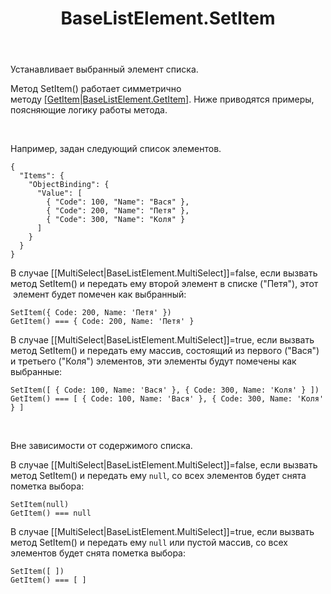 ﻿---
layout: default
title: BaseListElement.SetItem
position: 11
categories: 
tags: 
---

Устанавливает выбранный элемент списка. 

Метод SetItem() работает симметрично методу [[GetItem|BaseListElement.GetItem]](). Ниже приводятся примеры, поясняющие логику работы метода.

      

Например, задан следующий список элементов.

```
{
  "Items": {
    "ObjectBinding": {
      "Value": [
        { "Code": 100, "Name": "Вася" },
        { "Code": 200, "Name": "Петя" },
        { "Code": 300, "Name": "Коля" }
      ]
    }
  }
}
```

В случае [[MultiSelect|BaseListElement.MultiSelect]]=false, если вызвать метод SetItem() и передать ему второй элемент в списке ("Петя"), этот  элемент будет помечен как выбранный:

```
SetItem({ Code: 200, Name: 'Петя' })
GetItem() === { Code: 200, Name: 'Петя' }
```

В случае [[MultiSelect|BaseListElement.MultiSelect]]=true, если вызвать метод SetItem() и передать ему массив, состоящий из первого ("Вася") и третьего ("Коля") элементов, эти элементы будут помечены как выбранные:

```
SetItem([ { Code: 100, Name: 'Вася' }, { Code: 300, Name: 'Коля' } ])
GetItem() === [ { Code: 100, Name: 'Вася' }, { Code: 300, Name: 'Коля' } ]
```

   

Вне зависимости от содержимого списка.

В случае [[MultiSelect|BaseListElement.MultiSelect]]=false, если вызвать метод SetItem() и передать ему `null`, со всех элементов будет снята пометка выбора:

```
SetItem(null)
GetItem() === null
```

В случае [[MultiSelect|BaseListElement.MultiSelect]]=true, если вызвать метод SetItem() и передать ему `null` или пустой массив, со всех элементов будет снята пометка выбора:

```
SetItem([ ])
GetItem() === [ ]
```

 

 

